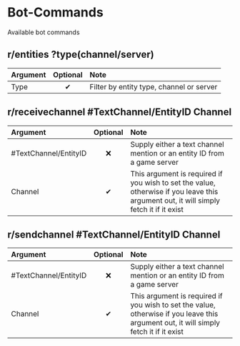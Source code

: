# Bot-Commands

Available bot commands

## r/entities ?type\(channel/server\)

| Argument | Optional |                   Note                   |
| :------- | :------: | :--------------------------------------- |
| Type     |    ✔     | Filter by entity type, channel or server |

## r/receivechannel \#TextChannel/EntityID Channel

|        Argument        | Optional |                                                                 Note                                                                  |
| :--------------------- | :------: | :------------------------------------------------------------------------------------------------------------------------------------ |
| \#TextChannel/EntityID |    ❌     | Supply either a text channel mention or an entity ID from a game server                                                               |
| Channel                |    ✔     | This argument is required if you wish to set the value, otherwise if you leave this argument out, it will simply fetch it if it exist |

## r/sendchannel \#TextChannel/EntityID Channel

|        Argument        | Optional |                                                                 Note                                                                  |
| :--------------------- | :------: | :------------------------------------------------------------------------------------------------------------------------------------ |
| \#TextChannel/EntityID |    ❌     | Supply either a text channel mention or an entity ID from a game server                                                               |
| Channel                |    ✔     | This argument is required if you wish to set the value, otherwise if you leave this argument out, it will simply fetch it if it exist |

